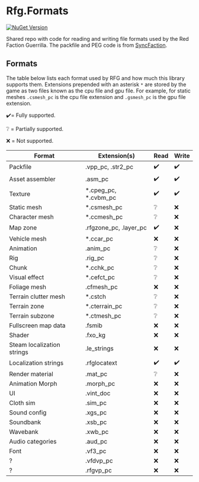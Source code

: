 # Rfg.Formats
[![NuGet Version](https://img.shields.io/nuget/v/RFGM.Formats)](https://nuget.org/packages/RFGM.Formats)

Shared repo with code for reading and writing file formats used by the Red Faction Guerrilla. The packfile and PEG code is from [SyncFaction](https://github.com/rfg-modding/SyncFaction).


## Formats
The table below lists each format used by RFG and how much this library supports them. Extensions prepended with an asterisk `*` are stored by the game as two files known as the cpu file and gpu file. For example, for static meshes `.csmesh_pc` is the cpu file extension and `.gsmesh_pc` is the gpu file extension. 

✔️= Fully supported.

❔ = Partially supported.

❌ = Not supported.

| Format                     | Extension(s)           | Read  | Write |
|----------------------------|------------------------|-------|-------|
| Packfile                   | .vpp_pc, .str2_pc      | ✔️    | ✔️     |
| Asset assembler            | .asm_pc                | ✔️    | ✔️     |
| Texture                    | *.cpeg_pc, *.cvbm_pc   | ✔️    | ✔️     |
| Static mesh                | *.csmesh_pc            | ❔️    | ❌     |
| Character mesh             | *.ccmesh_pc            | ❔️    | ❌     |
| Map zone                   | .rfgzone_pc, .layer_pc | ✔️    | ❌     |
| Vehicle mesh               | *.ccar_pc              | ❌     | ❌     |
| Animation                  | .anim_pc               | ❔     | ❌     |
| Rig                        | .rig_pc                | ❔     | ❌     |
| Chunk                      | *.cchk_pc              | ❔     | ❌     |
| Visual effect              | *.cefct_pc             | ❔     | ❌     |
| Foliage mesh               | .cfmesh_pc             | ❌     | ❌     |
| Terrain clutter mesh       | *.cstch                | ❔     | ❌     |
| Terrain zone               | *.cterrain_pc          | ❔     | ❌     |
| Terrain subzone            | *.ctmesh_pc            | ❔     | ❌     |
| Fullscreen map data        | .fsmib                 | ❌     | ❌     |
| Shader                     | .fxo_kg                | ❌     | ❌     |
| Steam localization strings | .le_strings            | ❌     | ❌     |
| Localization strings       | .rfglocatext           | ✔️️   | ✔️    |
| Render material            | .mat_pc                | ❔     | ❌     |
| Animation Morph            | .morph_pc              | ❌     | ❌     |
| UI                         | .vint_doc              | ❌     | ❌     |
| Cloth sim                  | .sim_pc                | ❌     | ❌     |
| Sound config               | .xgs_pc                | ❌     | ❌     |
| Soundbank                  | .xsb_pc                | ❌     | ❌     |
| Wavebank                   | .xwb_pc                | ❌     | ❌     |
| Audio categories           | .aud_pc                | ❌     | ❌     |
| Font                       | .vf3_pc                | ❌     | ❌     |
| ?                          | .vfdvp_pc              | ❌     | ❌     |
| ?                          | .rfgvp_pc              | ❌     | ❌     |